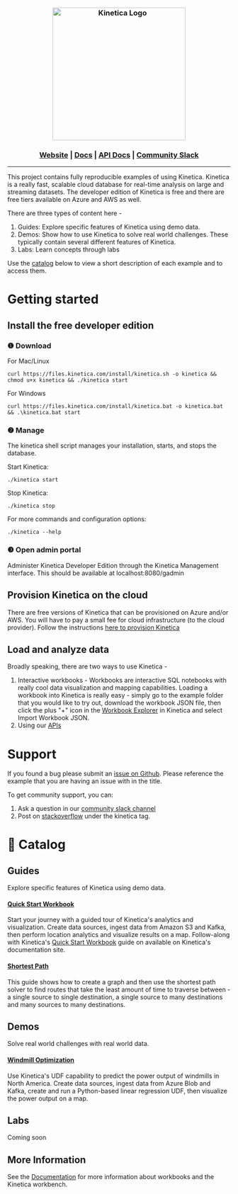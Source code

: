 <h3 align="center">
    <img width="300" src="https://2wz2rk1b7g6s3mm3mk3dj0lh-wpengine.netdna-ssl.com/wp-content/uploads/2018/08/kinetica_logo.svg" alt="Kinetica Logo"/>
</h3>


<h3 align="center">
    <a href="https://www.kinetica.com/">Website</a>
    <span> | </span>
    <a href="https://docs.kinetica.com/7.1/">Docs</a>
    <span> | </span>
    <a href="https://docs.kinetica.com/7.1/api/">API Docs</a>
    <span> | </span>
    <a href="https://join.slack.com/t/kinetica-community/shared_invite/zt-12vqzfkqo-fPi760XCuL0Ub1fxCzRIWQ">Community Slack</a>
</h3>

----------------------------------------

This project contains fully reproducible examples of using Kinetica. Kinetica is a really fast, scalable cloud database for real-time analysis on large and streaming datasets. The developer edition of Kinetica is free and there are free tiers available on Azure and AWS as well.

There are three types of content here -
1. Guides: Explore specific features of Kinetica using demo data.
2. Demos: Show how to use Kinetica to solve real world challenges. These typically contain several different features of Kinetica.
3. Labs: Learn concepts through labs

Use the [catalog](https://github.com/kineticadb/kinetica-workbooks#-catalog) below to view a short description of each example and to access them.

# Getting started
## Install the free developer edition

### ❶ Download
For Mac/Linux

```shell
curl https://files.kinetica.com/install/kinetica.sh -o kinetica && chmod u+x kinetica && ./kinetica start
```

For Windows

```shell
curl https://files.kinetica.com/install/kinetica.bat -o kinetica.bat && .\kinetica.bat start
```

### ❷ Manage
The kinetica shell script manages your installation, starts, and stops the database.

Start Kinetica:
```shell
./kinetica start
```
Stop Kinetica:
```shell
./kinetica stop
```
For more commands and configuration options:
```shell
./kinetica --help
```
### ❸ Open admin portal
Administer Kinetica Developer Edition through the Kinetica Management interface. This should be available at localhost:8080/gadmin

## Provision Kinetica on the cloud
There are free versions of Kinetica that can be provisioned on Azure and/or AWS. You will have to pay a small fee for cloud infrastructure (to the cloud provider). Follow the instructions [here to provision Kinetica](https://docs.kinetica.com/7.1/azure/provision/installation/)

## Load and analyze data
Broadly speaking, there are two ways to use Kinetica -

1. Interactive workbooks - Workbooks are interactive SQL notebooks with really cool data visualization and mapping capabilities. Loading a workbook into Kinetica is really easy - simply go to the example folder that you would like to try out, download the workbook JSON file, then click the plus "+" icon in the [Workbook Explorer](https://docs.kinetica.com/7.1/azure/admin/workbench/ui/explorer/workbooks/) in Kinetica and select Import Workbook JSON.
2. Using our [APIs](https://docs.kinetica.com/7.1/api/)

# Support
If you found a bug please submit an [issue on Github](https://github.com/kineticadb/examples/issues). Please reference the example that you are having an issue with in the title.

To get community support, you can: 
1. Ask a question in our [community slack channel](https://join.slack.com/t/kinetica-community/shared_invite/zt-12vqzfkqo-fPi760XCuL0Ub1fxCzRIWQ) 
2. Post on [stackoverflow](https://stackoverflow.com/questions/tagged/kinetica) under the kinetica tag.


# 📖 Catalog

## Guides
Explore specific features of Kinetica using demo data.
#### [Quick Start Workbook](https://github.com/kineticadb/kinetica-workbooks/tree/master/quickstart)
Start your journey with a guided tour of Kinetica's analytics and visualization. Create data sources, ingest data from Amazon S3 and Kafka, then perform location analytics and visualize results on a map. Follow-along with Kinetica's [Quick Start Workbook](https://docs.kinetica.com/7.1/azure/guides/quick-start-workbook/) guide on available on Kinetica's documentation site.

#### [Shortest Path](https://github.com/kineticadb/kinetica-workbooks/tree/master/graph_shortest_path)
This guide shows how to create a graph and then use the shortest path solver to find routes that take the least amount of time to traverse between - a single source to single destination, a single source to many destinations and many sources to many destinations.


## Demos
Solve real world challenges with real world data.
#### [Windmill Optimization](https://github.com/kineticadb/kinetica-workbooks/tree/master/windmill_optmization)
Use Kinetica's UDF capability to predict the power output of windmills in North America. Create data sources, ingest data from Azure Blob and Kafka, create and run a Python-based linear regression UDF, then visualize the power output on a map.

## Labs
Coming soon

## More Information

See the [Documentation](http://docs.kinetica.com/7.1/azure) for more information about workbooks and the Kinetica workbench.
